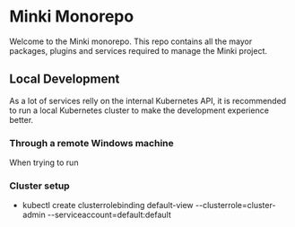 # Minki Monorepo

Welcome to the Minki monorepo. This repo contains all the mayor packages, plugins and services required to manage the
Minki project.

## Local Development

As a lot of services relly on the internal Kubernetes API, it is recommended to run a local Kubernetes cluster to make
the development experience better.

### Through a remote Windows machine

When trying to run

### Cluster setup

- kubectl create clusterrolebinding default-view --clusterrole=cluster-admin --serviceaccount=default:default
